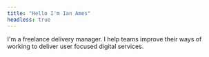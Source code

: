 ```yaml
---
title: "Hello I'm Ian Ames"
headless: true
---
```


I'm a freelance delivery manager. I help teams improve their ways of working to deliver user focused digital services.
